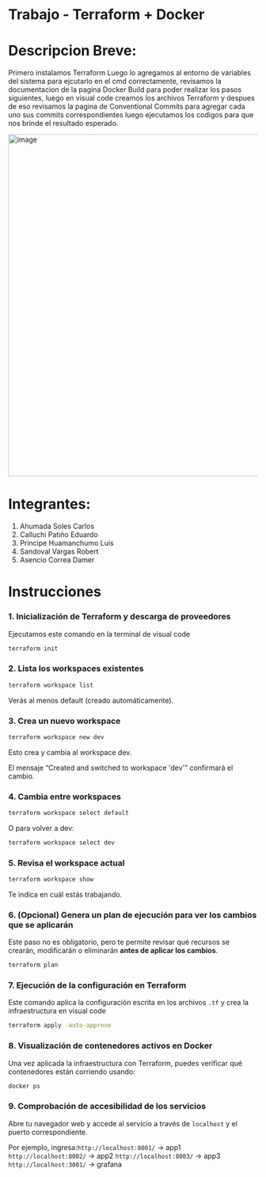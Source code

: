# Trabajo - Terraform + Docker

# Descripcion Breve:
Primero instalamos Terraform Luego lo agregamos al entorno de variables del sistema para ejcutarlo en el cmd correctamente, revisamos la documentacion de la pagina Docker Build para poder realizar los pasos siguientes, luego en visual code creamos los archivos Terraform y despues de eso revisamos la pagina de Conventional Commits para agregar cada uno sus commits correspondientes luego ejecutamos los codigos para que nos brinde el resultado esperado.

<img width="1241" height="691" alt="image" src="https://github.com/user-attachments/assets/6fd4003f-fe07-4a4d-b2d3-cedee624e9b2" />


# Integrantes:

1. Ahumada Soles Carlos
2. Calluchi Patiño  Eduardo
3. Principe Huamanchumo Luis
4. Sandoval Vargas Robert
5. Asencio Correa Damer

# Instrucciones

### 1. Inicialización de Terraform y descarga de proveedores

Ejecutamos este comando en la terminal de visual code

```bash
terraform init
```
### 2. Lista los workspaces existentes
```bash
terraform workspace list
```

Verás al menos default (creado automáticamente).

### 3. Crea un nuevo workspace
```bash
terraform workspace new dev
```

Esto crea y cambia al workspace dev.

El mensaje “Created and switched to workspace 'dev'” confirmará el cambio.

### 4. Cambia entre workspaces
```bash
terraform workspace select default
```

O para volver a dev:
```bash
terraform workspace select dev
```

### 5. Revisa el workspace actual
```bash
terraform workspace show
```
Te indica en cuál estás trabajando.


### 6. (Opcional) Genera un plan de ejecución para ver los cambios que se aplicarán

Este paso no es obligatorio, pero te permite revisar qué recursos se crearán, modificarán o eliminarán **antes de aplicar los cambios**.

```bash
terraform plan
```

### 7. Ejecución de la configuración en Terraform

Este comando aplica la configuración escrita en los archivos `.tf` y crea la infraestructura en visual code

```bash
terraform apply -auto-approve
```

### 8. Visualización de contenedores activos en Docker

Una vez aplicada la infraestructura con Terraform, puedes verificar qué contenedores están corriendo usando:

```bash
docker ps
```
### 9. Comprobación de accesibilidad de los servicios

Abre tu navegador web y accede al servicio a través de `localhost` y el puerto correspondiente.

Por ejemplo, ingresa:`http://localhost:8001/` -> app1
                     `http://localhost:8002/` -> app2
                     `http://localhost:8003/` -> app3
                     `http://localhost:3001/` -> grafana










